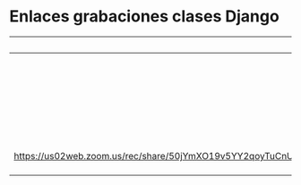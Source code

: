 # Enlaces grabaciones clases Django

|Clase|Temas|Fecha|Enlace|
|--:|--:|--:|--:|
| 1 | Inicio, configuración urls y templates | 04-04 | https://us02web.zoom.us/rec/share/Rn6lVXdnre8wQe58cM1dn5JP0DN1ufYI8oNrk4uhyF61tjkLyxn5JD86KqwDC2s.hOJkGUqJfX3jDIXM?startTime=1649081605000 (Código de acceso: 8m1DCC=+) |
| 2 | Servir contenido estatico y navegación | 05-04 | 
https://us02web.zoom.us/rec/share/50jYmXO19v5YY2qoyTuCnUCijuJpqRIPqftOigmqrDprrUwH4v7k2b0IAvgDrv4N.XkltdkUdRb1V0leT?startTime=1649168096000 (Código de acceso: t&ix9QyL) |
